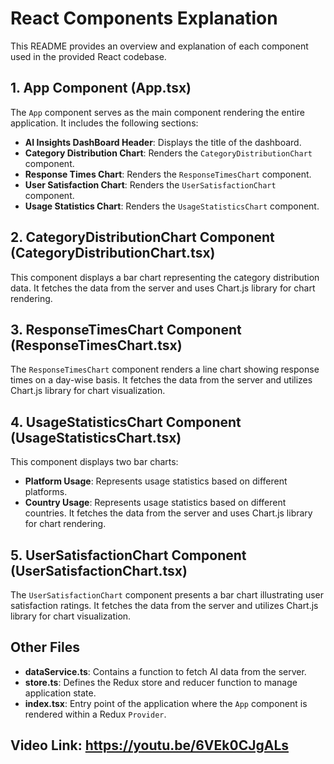 # React Components Explanation

This README provides an overview and explanation of each component used in the provided React codebase.

## 1. App Component (App.tsx)

The `App` component serves as the main component rendering the entire application. It includes the following sections:
- **AI Insights DashBoard Header**: Displays the title of the dashboard.
- **Category Distribution Chart**: Renders the `CategoryDistributionChart` component.
- **Response Times Chart**: Renders the `ResponseTimesChart` component.
- **User Satisfaction Chart**: Renders the `UserSatisfactionChart` component.
- **Usage Statistics Chart**: Renders the `UsageStatisticsChart` component.

## 2. CategoryDistributionChart Component (CategoryDistributionChart.tsx)

This component displays a bar chart representing the category distribution data. It fetches the data from the server and uses Chart.js library for chart rendering.

## 3. ResponseTimesChart Component (ResponseTimesChart.tsx)

The `ResponseTimesChart` component renders a line chart showing response times on a day-wise basis. It fetches the data from the server and utilizes Chart.js library for chart visualization.

## 4. UsageStatisticsChart Component (UsageStatisticsChart.tsx)

This component displays two bar charts:
- **Platform Usage**: Represents usage statistics based on different platforms.
- **Country Usage**: Represents usage statistics based on different countries. 
It fetches the data from the server and uses Chart.js library for chart rendering.

## 5. UserSatisfactionChart Component (UserSatisfactionChart.tsx)

The `UserSatisfactionChart` component presents a bar chart illustrating user satisfaction ratings. It fetches the data from the server and utilizes Chart.js library for chart visualization.

## Other Files

- **dataService.ts**: Contains a function to fetch AI data from the server.
- **store.ts**: Defines the Redux store and reducer function to manage application state.
- **index.tsx**: Entry point of the application where the `App` component is rendered within a Redux `Provider`.

## Video Link: https://youtu.be/6VEk0CJgALs